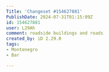 ```yaml
---
Title: 'Changeset #154627881'
PublishDate: 2024-07-31T01:15:09Z
id: 154627881
user: L29Ah
comment: roadside buildings and roads
created_by: iD 2.29.0
tags:
- Montenegro
- Bar

---
```

